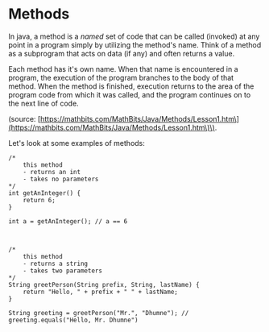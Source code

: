 # Methods

In java, a method is a _named_ set of code that can be called \(invoked\) at any point in a program simply by utilizing the method's name. Think of a method as a subprogram that acts on data \(if any\) and often returns a value.

Each method has it's own name. When that name is encountered in a program, the execution of the program branches to the body of that method. When the method is finished, execution returns to the area of the program code from which it was called, and the program continues on to the next line of code.

\(source: [https://mathbits.com/MathBits/Java/Methods/Lesson1.htm\](https://mathbits.com/MathBits/Java/Methods/Lesson1.htm\)\).

Let's look at some examples of methods:

```
/*
    this method
    - returns an int
    - takes no parameters
*/
int getAnInteger() {
    return 6;
}

int a = getAnInteger(); // a == 6



/*
    this method
    - returns a string
    - takes two parameters
*/
String greetPerson(String prefix, String, lastName) {
    return "Hello, " + prefix + " " + lastName;
}

String greeting = greetPerson("Mr.", "Dhumne"); // greeting.equals("Hello, Mr. Dhumne")
```



